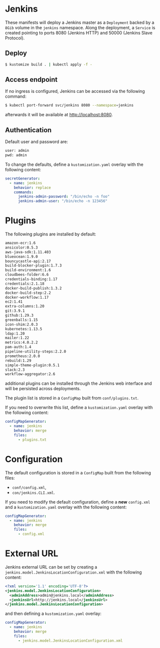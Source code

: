 # Jenkins
These manifests will deploy a Jenkins master as a `Deployment` backed by a
`8Gib` volume in the `jenkins` namespace. Along the deployment, a `Service` is
created pointing to ports 8080 (Jenkins HTTP) and 50000 (Jenkins Slave
Protocol).

## Deploy
```bash
$ kustomize build . | kubectl apply -f -
```

## Access endpoint
If no ingress is configured, Jenkins can be accessed via the following command:
```bash
$ kubectl port-forward svc/jenkins 8080 --namespace=jenkins
```
afterwards it will be available at
[http://localhost:8080](http://localhost:8080).

## Authentication
Default user and password are:
```bash
user: admin
pwd: admin
```
To change the defaults, define a `kustomization.yaml` overlay with the following
content:
```yaml
secretGenerator:
  - name: jenkins
    behavior: replace
    commands:
      jenkins-admin-password: "/bin/echo -n foo"
      jenkins-admin-user: "/bin/echo -n 123456"
```

# Plugins
The following plugins are installed by default:
```bash
amazon-ecr:1.6
ansicolor:0.5.3
aws-java-sdk:1.11.403
blueocean:1.9.0
bouncycastle-api:2.17
build-blocker-plugin:1.7.3
build-environment:1.6
cloudbees-folder:6.6
credentials-binding:1.17
credentials:2.1.18
docker-build-publish:1.3.2
docker-build-step:2.2
docker-workflow:1.17
ec2:1.41
extra-columns:1.20
git:3.9.1
github:1.29.3
greenballs:1.15
icon-shim:2.0.3
kubernetes:1.13.5
ldap:1.20
mailer:1.22
metrics:4.0.2.2
pam-auth:1.4
pipeline-utility-steps:2.2.0
prometheus:2.0.0
rebuild:1.29
simple-theme-plugin:0.5.1
slack:2.3
workflow-aggregator:2.6
```
additional plugins can be installed through the Jenkins web interface and will
be persisted across deployments.

The plugin list is stored in a `ConfigMap` built from `conf/plugins.txt`.

If you need to overwrite this list, define a `kustomization.yaml` overlay with
the following content:
```yaml
configMapGenerator:
  - name: jenkins
    behavior: merge
    files:
      - plugins.txt
```

# Configuration
The default configuration is stored in a `ConfigMap` built from the following
files:
* `conf/config.xml`,
* `con/jenkins.CLI.xml`.

If you need to modify the default configuration, define a **new** `config.xml`
and a `kustomization.yaml` overlay with the following content:
```yaml
configMapGenerator:
  - name: jenkins
    behavior: merge
    files:
      - config.xml
```

# External URL
Jenkins external URL can be set by creating a
`jenkins.model.JenkinsLocationConfiguration.xml` with the following content:
```xml
<?xml version='1.1' encoding='UTF-8'?>
<jenkins.model.JenkinsLocationConfiguration>
  <adminAddress>admin@jenkins.local</adminAddress>
  <jenkinsUrl>http://jenkins.local</jenkinsUrl>
</jenkins.model.JenkinsLocationConfiguration>
```
and then defining a `kustomization.yaml` overlay:
```yaml
configMapGenerator:
  - name: jenkins
    behavior: merge
    files:
      - jenkins.model.JenkinsLocationConfiguration.xml
```
